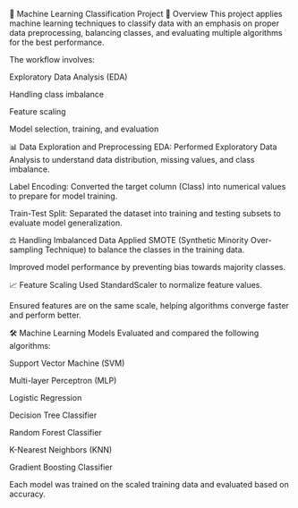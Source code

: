 🧠 Machine Learning Classification Project
🚀 Overview
This project applies machine learning techniques to classify data with an emphasis on proper data preprocessing, balancing classes, and evaluating multiple algorithms for the best performance.

The workflow involves:

Exploratory Data Analysis (EDA)

Handling class imbalance

Feature scaling

Model selection, training, and evaluation

📊 Data Exploration and Preprocessing
EDA: Performed Exploratory Data Analysis to understand data distribution, missing values, and class imbalance.

Label Encoding: Converted the target column (Class) into numerical values to prepare for model training.

Train-Test Split: Separated the dataset into training and testing subsets to evaluate model generalization.

⚖️ Handling Imbalanced Data
Applied SMOTE (Synthetic Minority Over-sampling Technique) to balance the classes in the training data.

Improved model performance by preventing bias towards majority classes.

📈 Feature Scaling
Used StandardScaler to normalize feature values.

Ensured features are on the same scale, helping algorithms converge faster and perform better.

🛠️ Machine Learning Models
Evaluated and compared the following algorithms:

Support Vector Machine (SVM)

Multi-layer Perceptron (MLP)

Logistic Regression

Decision Tree Classifier

Random Forest Classifier

K-Nearest Neighbors (KNN)

Gradient Boosting Classifier

Each model was trained on the scaled training data and evaluated based on accuracy.
